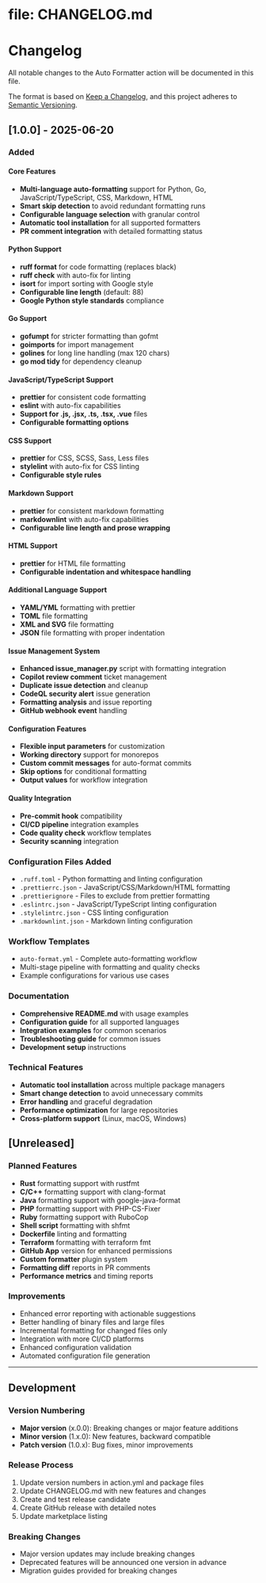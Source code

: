 # file: CHANGELOG.md

# Changelog

All notable changes to the Auto Formatter action will be documented in this file.

The format is based on [Keep a Changelog](https://keepachangelog.com/en/1.0.0/),
and this project adheres to [Semantic Versioning](https://semver.org/spec/v2.0.0.html).

## [1.0.0] - 2025-06-20

### Added

#### Core Features

- **Multi-language auto-formatting** support for Python, Go, JavaScript/TypeScript, CSS, Markdown, HTML
- **Smart skip detection** to avoid redundant formatting runs
- **Configurable language selection** with granular control
- **Automatic tool installation** for all supported formatters
- **PR comment integration** with detailed formatting status

#### Python Support

- **ruff format** for code formatting (replaces black)
- **ruff check** with auto-fix for linting
- **isort** for import sorting with Google style
- **Configurable line length** (default: 88)
- **Google Python style standards** compliance

#### Go Support

- **gofumpt** for stricter formatting than gofmt
- **goimports** for import management
- **golines** for long line handling (max 120 chars)
- **go mod tidy** for dependency cleanup

#### JavaScript/TypeScript Support

- **prettier** for consistent code formatting
- **eslint** with auto-fix capabilities
- **Support for .js, .jsx, .ts, .tsx, .vue** files
- **Configurable formatting options**

#### CSS Support

- **prettier** for CSS, SCSS, Sass, Less files
- **stylelint** with auto-fix for CSS linting
- **Configurable style rules**

#### Markdown Support

- **prettier** for consistent markdown formatting
- **markdownlint** with auto-fix capabilities
- **Configurable line length and prose wrapping**

#### HTML Support

- **prettier** for HTML file formatting
- **Configurable indentation and whitespace handling**

#### Additional Language Support

- **YAML/YML** formatting with prettier
- **TOML** file formatting
- **XML and SVG** file formatting
- **JSON** file formatting with proper indentation

#### Issue Management System

- **Enhanced issue_manager.py** script with formatting integration
- **Copilot review comment** ticket management
- **Duplicate issue detection** and cleanup
- **CodeQL security alert** issue generation
- **Formatting analysis** and issue reporting
- **GitHub webhook event** handling

#### Configuration Features

- **Flexible input parameters** for customization
- **Working directory** support for monorepos
- **Custom commit messages** for auto-format commits
- **Skip options** for conditional formatting
- **Output values** for workflow integration

#### Quality Integration

- **Pre-commit hook** compatibility
- **CI/CD pipeline** integration examples
- **Code quality check** workflow templates
- **Security scanning** integration

### Configuration Files Added

- `.ruff.toml` - Python formatting and linting configuration
- `.prettierrc.json` - JavaScript/CSS/Markdown/HTML formatting
- `.prettierignore` - Files to exclude from prettier formatting
- `.eslintrc.json` - JavaScript/TypeScript linting configuration
- `.stylelintrc.json` - CSS linting configuration
- `.markdownlint.json` - Markdown linting configuration

### Workflow Templates

- `auto-format.yml` - Complete auto-formatting workflow
- Multi-stage pipeline with formatting and quality checks
- Example configurations for various use cases

### Documentation

- **Comprehensive README.md** with usage examples
- **Configuration guide** for all supported languages
- **Integration examples** for common scenarios
- **Troubleshooting guide** for common issues
- **Development setup** instructions

### Technical Features

- **Automatic tool installation** across multiple package managers
- **Smart change detection** to avoid unnecessary commits
- **Error handling** and graceful degradation
- **Performance optimization** for large repositories
- **Cross-platform support** (Linux, macOS, Windows)

## [Unreleased]

### Planned Features

- **Rust** formatting support with rustfmt
- **C/C++** formatting support with clang-format
- **Java** formatting support with google-java-format
- **PHP** formatting support with PHP-CS-Fixer
- **Ruby** formatting support with RuboCop
- **Shell script** formatting with shfmt
- **Dockerfile** linting and formatting
- **Terraform** formatting with terraform fmt
- **GitHub App** version for enhanced permissions
- **Custom formatter** plugin system
- **Formatting diff** reports in PR comments
- **Performance metrics** and timing reports

### Improvements

- Enhanced error reporting with actionable suggestions
- Better handling of binary files and large files
- Incremental formatting for changed files only
- Integration with more CI/CD platforms
- Enhanced configuration validation
- Automated configuration file generation

---

## Development

### Version Numbering

- **Major version** (x.0.0): Breaking changes or major feature additions
- **Minor version** (1.x.0): New features, backward compatible
- **Patch version** (1.0.x): Bug fixes, minor improvements

### Release Process

1. Update version numbers in action.yml and package files
2. Update CHANGELOG.md with new features and changes
3. Create and test release candidate
4. Create GitHub release with detailed notes
5. Update marketplace listing

### Breaking Changes

- Major version updates may include breaking changes
- Deprecated features will be announced one version in advance
- Migration guides provided for breaking changes
